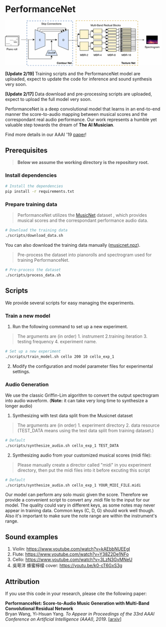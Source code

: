 
# PerformanceNet


![Model image](https://github.com/bwang514/PerformanceNet/blob/master/model.jpg)

**[Update 2/19]** Training scripts and the PerformanceNet model are uploaded, expect to update the code for inference and sound synthesis very soon. 

**[Update 2/17]** Data download and pre-processing scripts are uploaded, expect to upload the full model very soon. 

PerformanceNet is a deep convolutional model that learns in an end-to-end manner the score-to-audio mapping between musical scores and the correspondant real audio performance. Our work represents a humble yet valuable step towards the dream of **The AI Musician**.

Find more details in our AAAI '19 [paper](https://arxiv.org/abs/1811.04357)!


## Prerequisites

> __Below we assume the working directory is the repository root.__

### Install dependencies

  ```sh
  # Install the dependencies
  pip install -r requirements.txt
  ```

### Prepare training data

> PerformanceNet utilizes the [MusicNet](https://homes.cs.washington.edu/~thickstn/start.html) dataset
, which provides musical scores and the correspondant performance audio data.

```sh
# Download the training data
./scripts/download_data.sh
```
You can also download the training data manually
([musicnet.npz](https://homes.cs.washington.edu/~thickstn/media/musicnet.npz)).

> Pre-process the dataset into pianorolls and spectrogram used for training PerformanceNet.

```sh
# Pre-process the dataset
./scripts/process_data.sh
```
## Scripts

We provide several scripts for easy managing the experiments.

### Train a new model

1. Run the following command to set up a new experiment.

> The arguments are (in order) 1. instrument 2.training iteration 3. testing frequency 4. experiment name.

   ```sh
   # Set up a new experiment
   ./scripts/train_model.sh cello 200 10 cello_exp_1
   ```

2. Modify the configuration and model parameter files for experimental settings.

### Audio Generation 

We use the classic Griffin-Lim algorithm to convert the output spectrogram into audio waveform. (__Note:__ it can take very long time to synthesize a longer audio)

1. Synthesizing with test data split from the Musicnet dataset

> The arguments are (in order) 1. experiment directory 2. data resource (TEST_DATA means using the test data split from training dataset.)

   ```sh
   # Default 
   ./scripts/synthesize_audio.sh cello_exp_1 TEST_DATA
   ```

2. Synthesizing audio from your customized musical scores (midi file):

> Please manually create a director called "midi" in you experiment directory, then put the midi files into it before excuting this script

   ```sh
   # Default 
   ./scripts/synthesize_audio.sh cello_exp_1 YOUR_MIDI_FILE.midi
   ```

Our model can perform any solo music given the score. Therefore we provide a convenient script to convert any .midi file to the input for our model. The quality could vary in different keys, as some notes may never appear in training data. Common keys (C, D, G) should work well though. Also it's important to make sure the note range are within the instrument's range.


## Sound examples

1. Violin: https://www.youtube.com/watch?v=kAEbbNUEEgI
2. Flute: https://www.youtube.com/watch?v=Y38Z2De1NFo
3. Cello: https://www.youtube.com/watch?v=3LzN3GvMNeU
4. 吳萼洋 蜂蜜檸檬 cover: https://youtu.be/k0-cT6GxS3g

## Attribution

If you use this code in your research, please cite the following paper:

__PerformanceNet: Score-to-Audio Music Generation with Multi-Band Convolutional Residual Network__<br>
Bryan Wang, Yi-Hsuan Yang. _To Appear in Proceedings of the 33rd AAAI Conference on Artificial Intelligence (AAAI), 2019_. [[arxiv](https://arxiv.org/abs/1811.04357)]

